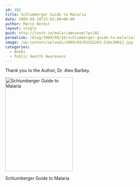 ```yaml
---
id: 182
title: Schlumberger Guide to Malaria
date: 2009-09-10T15:03:09+00:00
author: Marco Herbst
layout: single
guid: http://lunch.ie/malariamuseum/?p=182
permalink: /blog/2009/09/10/schlumberger-guide-to-malaria/
image: /wp-content/uploads/2009/09/DSC02262-216x30012.jpg
categories:
  - Books
  - Public Health Awareness
---
```

Thank you to the Author, Dr. Alex Barbey.

<div id="attachment_249" style="width: 226px" class="wp-caption alignnone">
  <a href="http://www.malariamuseum.de/wp-content/uploads/2009/09/DSC02262.jpg"><img class="size-medium wp-image-249" title="Schlumberger Guide to Malaria" alt="Schlumberger Guide to Malaria" src="http://www.malariamuseum.de/wp-content/uploads/2009/09/DSC02262-216x300.jpg" width="216" height="300" /></a>
  
  <p class="wp-caption-text">
    Schlumberger Guide to Malaria
  </p>
</div>